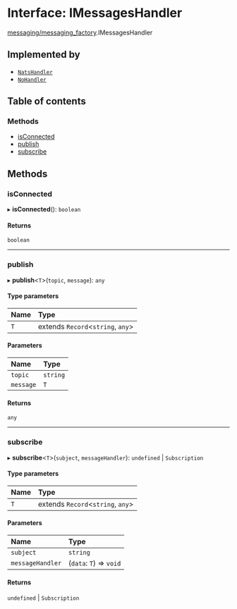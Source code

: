 # Interface: IMessagesHandler

[messaging/messaging_factory](../modules/messaging_messaging_factory.md).IMessagesHandler

## Implemented by

- [`NatsHandler`](../classes/messaging_nats_handler.NatsHandler.md)
- [`NoHandler`](../classes/messaging_no_handler.NoHandler.md)

## Table of contents

### Methods

- [isConnected](messaging_messaging_factory.IMessagesHandler.md#isconnected)
- [publish](messaging_messaging_factory.IMessagesHandler.md#publish)
- [subscribe](messaging_messaging_factory.IMessagesHandler.md#subscribe)

## Methods

### isConnected

▸ **isConnected**(): `boolean`

#### Returns

`boolean`

___

### publish

▸ **publish**<`T`\>(`topic`, `message`): `any`

#### Type parameters

| Name | Type |
| :------ | :------ |
| `T` | extends `Record`<`string`, `any`\> |

#### Parameters

| Name | Type |
| :------ | :------ |
| `topic` | `string` |
| `message` | `T` |

#### Returns

`any`

___

### subscribe

▸ **subscribe**<`T`\>(`subject`, `messageHandler`): `undefined` \| `Subscription`

#### Type parameters

| Name | Type |
| :------ | :------ |
| `T` | extends `Record`<`string`, `any`\> |

#### Parameters

| Name | Type |
| :------ | :------ |
| `subject` | `string` |
| `messageHandler` | (`data`: `T`) => `void` |

#### Returns

`undefined` \| `Subscription`

